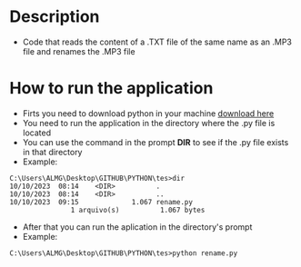 # Description
- Code that reads the content of a .TXT file of the same name as an .MP3 file and renames the .MP3 file

# How to run the application
- Firts you need to download python in your machine <a href= "https://www.python.org/downloads/" > download here </a>
- You need to run the application in the directory where the .py file is located
- You can use the command in the prompt <b>DIR</b> to see if the .py file exists in that directory
- Example:
```
C:\Users\ALMG\Desktop\GITHUB\PYTHON\tes>dir
10/10/2023  08:14    <DIR>          .
10/10/2023  08:14    <DIR>          ..
10/10/2023  09:15             1.067 rename.py
               1 arquivo(s)          1.067 bytes
```
- After that you can run the aplication in the directory's prompt
- Example:
                  
```
C:\Users\ALMG\Desktop\GITHUB\PYTHON\tes>python rename.py
```
